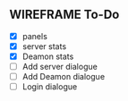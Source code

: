 ## WIREFRAME To-Do
- [x] panels
- [x] server stats
- [x] Deamon stats
- [ ] Add server dialogue
- [ ] Add Deamon dialogue
- [ ] Login dialogue
